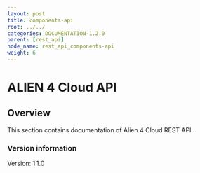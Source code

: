 ```yaml
---
layout: post
title: components-api
root: ../../
categories: DOCUMENTATION-1.2.0
parent: [rest_api]
node_name: rest_api_components-api
weight: 6
---
```


# ALIEN 4 Cloud API

## Overview
This section contains documentation of Alien 4 Cloud REST API.

### Version information
Version: 1.1.0

